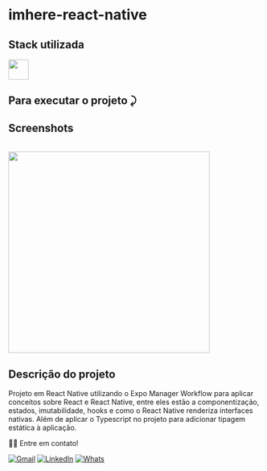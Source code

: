 # imhere-react-native


## Stack utilizada
<img width="40px" src="https://user-images.githubusercontent.com/77758027/210029739-747a82a8-b0bf-4db9-98aa-7962da71d27f.png" />

     

## Para executar o projeto ⤸



## Screenshots
  <br/>
 <img width="400px" src="https://user-images.githubusercontent.com/77758027/210009719-2dc13af7-12ca-4a06-b56c-8c93c52b2d37.png" />
 



## Descrição do projeto 

<p>Projeto em React Native utilizando o Expo Manager Workflow para aplicar conceitos
sobre React e React Native, entre 
eles estão a componentização, estados, imutabilidade, hooks e como o React Native 
renderiza interfaces nativas. Além de aplicar o Typescript no projeto para adicionar 
tipagem estática à aplicação. </p>




👋🏽 Entre em contato!
<br/>


 <a href="mailto:jhonny_040996@hotmail.com" target="_blank">![Gmail](https://img.shields.io/badge/Gmail-D14836?style=for-the-badge&logo=gmail&logoColor=white)</a>
 <a href="https://www.linkedin.com/in/joandersonsilva337/" target="_blank">![LinkedIn](https://img.shields.io/badge/linkedin-%230077B5.svg?style=for-the-badge&logo=linkedin&logoColor=white)</a> 
 <a href="https://api.whatsapp.com/send?phone=5581991431834" target="_blank">![Whats](https://img.shields.io/badge/WhatsApp-25D366?style=for-the-badge&logo=whatsapp&logoColor=white)</a>
 



